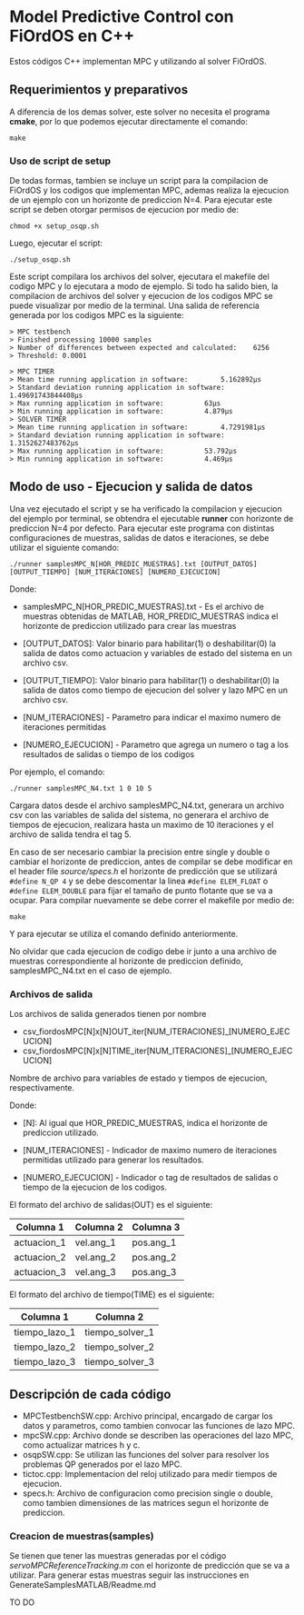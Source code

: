# Model Predictive Control con FiOrdOS en C++ 

Estos códigos C++ implementan MPC y utilizando al solver FiOrdOS.

## Requerimientos y preparativos

A diferencia de los demas solver, este solver no necesita el programa **cmake**, por lo que podemos ejecutar directamente el comando:

  `make`
  
### Uso de script de setup

De todas formas, tambien se incluye un script para la compilacion de FiOrdOS y los codigos que implementan MPC, ademas realiza la ejecucion de un ejemplo con un horizonte de prediccion N=4. Para ejecutar este script se deben otorgar permisos de ejecucion por medio de:

  `chmod +x setup_osqp.sh`
  
Luego, ejecutar el script:

  `./setup_osqp.sh`

Este script compilara los archivos del solver, ejecutara el makefile del codigo MPC y lo ejecutara a modo de ejemplo. Si todo ha salido bien, la compilacion de archivos del solver y ejecucion de los codigos MPC se puede visualizar por medio de la terminal. Una salida de referencia generada por los codigos MPC es la siguiente:

```
> MPC testbench
> Finished processing 10000 samples
> Number of differences between expected and calculated:	6256
> Threshold: 0.0001

> MPC TIMER
> Mean time running application in software: 		5.162892µs
> Standard deviation running application in software: 	1.49691743844408µs
> Max running application in software: 			63µs
> Min running application in software: 			4.879µs
> SOLVER TIMER
> Mean time running application in software: 		4.7291981µs
> Standard deviation running application in software: 	1.3152627483762µs
> Max running application in software: 			53.792µs
> Min running application in software: 			4.469µs
```

## Modo de uso - Ejecucion y salida de datos

Una vez ejecutado el script y se ha verificado la compilacion y ejecucion del ejemplo por terminal, se obtendra el ejecutable **runner** con horizonte de prediccion N=4 por defecto. Para ejecutar este programa con distintas configuraciones de muestras, salidas de datos e iteraciones, se debe utilizar el siguiente comando:

  `./runner samplesMPC_N[HOR_PREDIC_MUESTRAS].txt [OUTPUT_DATOS] [OUTPUT_TIEMPO] [NUM_ITERACIONES] [NUMERO_EJECUCION]`

Donde:

- samplesMPC_N[HOR_PREDIC_MUESTRAS].txt - Es el archivo de muestras obtenidas de MATLAB, HOR_PREDIC_MUESTRAS indica el horizonte de prediccion utilizado para crear las muestras

- [OUTPUT_DATOS]: Valor binario para habilitar(1) o deshabilitar(0) la salida de datos como actuacion y variables de estado del sistema en un archivo csv.

- [OUTPUT_TIEMPO]: Valor binario para habilitar(1) o deshabilitar(0) la salida de datos como tiempo de ejecucion del solver y lazo MPC en un archivo csv.

- [NUM_ITERACIONES] - Parametro para indicar el maximo numero de iteraciones permitidas

- [NUMERO_EJECUCION] - Parametro que agrega un numero o tag a los resultados de salidas o tiempo de los codigos

Por ejemplo, el comando:

  `./runner samplesMPC_N4.txt 1 0 10 5`
  
Cargara datos desde el archivo samplesMPC_N4.txt, generara un archivo csv con las variables de salida del sistema, no generara el archivo de tiempos de ejecucion, realizara hasta un maximo de 10 iteraciones y el archivo de salida tendra el tag 5.

En caso de ser necesario cambiar la precision entre single y double o cambiar el horizonte de prediccion, antes de compilar se debe modificar en el header file *source/specs.h* el horizonte de predicción que se utilizará `#define N_QP 4` y se debe descomentar la linea `#define ELEM_FLOAT` o `#define ELEM_DOUBLE` para fijar el tamaño de punto flotante que se va a ocupar. Para compilar nuevamente se debe correr el makefile por medio de:

 `make`
 
Y para ejecutar se utiliza el comando definido anteriormente.
 
No olvidar que cada ejecucion de codigo debe ir junto a una archivo de muestras correspondiente al horizonte de prediccion definido, samplesMPC_N4.txt en el caso de ejemplo.

### Archivos de salida

Los archivos de salida generados tienen por nombre 

- csv_fiordosMPC[N]x[N]OUT_iter[NUM_ITERACIONES]_[NUMERO_EJECUCION]
- csv_fiordosMPC[N]x[N]TIME_iter[NUM_ITERACIONES]_[NUMERO_EJECUCION]

Nombre de archivo para variables de estado y tiempos de ejecucion, respectivamente.
 
Donde: 

- [N]: Al igual que HOR_PREDIC_MUESTRAS, indica el horizonte de prediccion utilizado.

- [NUM_ITERACIONES] - Indicador de maximo numero de iteraciones permitidas utilizado para generar los resultados.

- [NUMERO_EJECUCION] - Indicador o tag de resultados de salidas o tiempo de la ejecucion de los codigos.

El formato del archivo de salidas(OUT) es el siguiente:

| Columna 1 | Columna 2 | Columna 3 |
| ------------- | ------------- | ------------- |
| actuacion_1  | vel.ang_1  | pos.ang_1 |
| actuacion_2  | vel.ang_2  | pos.ang_2 |
| actuacion_3  | vel.ang_3  | pos.ang_3 |

El formato del archivo de tiempo(TIME) es el siguiente:

| Columna 1 | Columna 2 |
| ------------- | ------------- |
| tiempo_lazo_1  | tiempo_solver_1  |
| tiempo_lazo_2  | tiempo_solver_2  |
| tiempo_lazo_3  | tiempo_solver_3  |

## Descripción de cada código

- MPCTestbenchSW.cpp: Archivo principal, encargado de cargar los datos y parametros, como tambien convocar las funciones de lazo MPC.
- mpcSW.cpp: Archivo donde se describen las operaciones del lazo MPC, como actualizar matrices h y c.
- osqpSW.cpp: Se utilizan las funciones del solver para resolver los problemas QP generados por el lazo MPC.
- tictoc.cpp: Implementacion del reloj utilizado para medir tiempos de ejecucion.
- specs.h: Archivo de configuracion como precision single o double, como tambien dimensiones de las matrices segun el horizonte de prediccion.

### Creacion de muestras(samples)

Se tienen que tener las muestras generadas por el código *servoMPCReferenceTracking.m* con el horizonte de predicción que se va a utilizar. Para generar estas muestras seguir las instrucciones en GenerateSamplesMATLAB/Readme.md

TO DO
<!---
+ *ABcal.m*
  - Calcula las matrices Acal y Bcal.
+ *cgrad.m*
  - Implementación 'Conjugate Gradient' para resolver sistemas de ecuaciones lineales.
+ *controlMPC.m*
  - Implementación de 'Model Predictive Control' para controlar un proceso.
+ *myChol.m*
  - Implementación 'Cholesky Decomposition' para resolver sistemas de ecuaciones lineales.
+ *myMinres.m*
  - Implementación 'Minimal Residual Method' para resolver sistemas de ecuaciones lineales.
+ *pdip.m*
  - Implementación de 'Primal Dual Interior Point' para resolver problemas de programación quadrática (QP).
+ *servoMPCReferenceTracking.m*
  - Código que simula el funcionamiento y control de un servo motor utilizando MPC.
+ *setup_mpc.m* 
  - Configuración inicial de MPC.
+ *stationaryStateValues* 
   - Calcula los valores en estado estacionario para las variables *x* y *u*.
+ *writeLSSamples.m* 
  - Genera un archivo .txt con las entradas y salidas esperadas para linear solvers.
+ *writeMPCSamples.m* 
  - Genera un archivo .txt con las entradas y salidas esperadas para PDIP.
+ *writePDIPSamples.m*
  - Genera un archivo .txt con las entradas y salidas esperadas para MPC.}

-->
